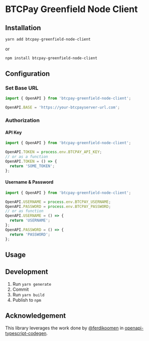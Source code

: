 # BTCPay Greenfield Node Client

## Installation

```bash
yarn add btcpay-greenfield-node-client
```

or

```bash
npm install btcpay-greenfield-node-client
```

## Configuration

### Set Base URL

```typescript
import { OpenAPI } from 'btcpay-greenfield-node-client';

OpenAPI.BASE = 'https://your-btcpayserver-url.com';
```

### Authorization

#### API Key

```typescript
import { OpenAPI } from 'btcpay-greenfield-node-client';

OpenAPI.TOKEN = process.env.BTCPAY_API_KEY;
// or as a function
OpenAPI.TOKEN = () => {
  return 'SOME_TOKEN';
};
```

#### Username & Password

```typescript
import { OpenAPI } from 'btcpay-greenfield-node-client';

OpenAPI.USERNAME = process.env.BTCPAY_USERNAME;
OpenAPI.PASSWORD = process.env.BTCPAY_PASSWORD;
// or as function
OpenAPI.USERNAME = () => {
  return 'USERNAME';
};
OpenAPI.PASSWORD = () => {
  return 'PASSWORD';
};
```

## Usage

## Development

1. Run `yarn generate`
2. Commit
3. Run `yarn build`
4. Publish to `npm`

## Acknowledgement

This library leverages the work done by [@ferdikoomen](https://github.com/ferdikoomen) in [openapi-typescript-codegen](https://github.com/ferdikoomen/openapi-typescript-codegen).
